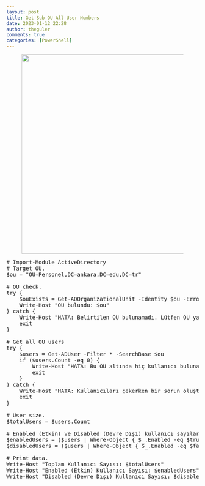 ```yaml
---
layout: post
title: Get Sub OU All User Numbers
date: 2023-01-12 22:28
author: theguler
comments: true
categories: [PowerShell]
---
```

<!-- wp:image {"id":15422,"width":"521px","height":"auto","sizeSlug":"large","linkDestination":"none"} -->
<figure class="wp-block-image size-large is-resized"><img src="https://farukguler.com/assets/post_images/powershell-4-sdn.jpg?w=625" alt="" class="wp-image-15422" style="width:521px;height:auto" /></figure>
<!-- /wp:image -->

<!-- wp:preformatted -->
<pre class="wp-block-preformatted"># Import-Module ActiveDirectory<br># Target OU.<br>$ou = "OU=Personel,DC=ankara,DC=edu,DC=tr"<br><br># OU check.<br>try {<br>    $ouExists = Get-ADOrganizationalUnit -Identity $ou -ErrorAction Stop<br>    Write-Host "OU bulundu: $ou"<br>} catch {<br>    Write-Host "HATA: Belirtilen OU bulunamadı. Lütfen OU yapısını kontrol edin."<br>    exit<br>}<br><br># Get all OU users<br>try {<br>    $users = Get-ADUser -Filter * -SearchBase $ou<br>    if ($users.Count -eq 0) {<br>        Write-Host "HATA: Bu OU altında hiç kullanıcı bulunamadı."<br>        exit<br>    }<br>} catch {<br>    Write-Host "HATA: Kullanıcıları çekerken bir sorun oluştu."<br>    exit<br>}<br><br># User size.<br>$totalUsers = $users.Count<br><br># Enabled (Etkin) ve Disabled (Devre Dışı) kullanıcı sayılarını hesapla<br>$enabledUsers = ($users | Where-Object { $_.Enabled -eq $true }).Count<br>$disabledUsers = ($users | Where-Object { $_.Enabled -eq $false }).Count<br><br># Print data.<br>Write-Host "Toplam Kullanıcı Sayısı: $totalUsers"<br>Write-Host "Enabled (Etkin) Kullanıcı Sayısı: $enabledUsers"<br>Write-Host "Disabled (Devre Dışı) Kullanıcı Sayısı: $disabledUsers"</pre>
<!-- /wp:preformatted -->
